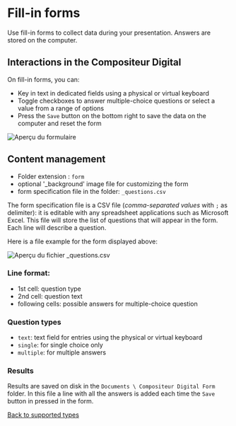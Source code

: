 # Fill-in forms

Use fill-in forms to collect data during your presentation. Answers are stored on the computer. 

## Interactions in the Compositeur Digital

On fill-in forms, you can:
- Key in text in dedicated fields using a physical or virtual keyboard
- Toggle checkboxes to answer multiple-choice questions or select a value from a range of options
- Press the `Save` button on the bottom right to save the data on the computer and reset the form

![Aperçu du formulaire](img/form_preview.jpg)

## Content management

- Folder extension : `form`
- optional '_background' image file for customizing the form 
- form specification file in the folder: `_questions.csv`

The form specification file is a CSV file (*comma-separated values* with `;` as delimiter): it is editable with any spreadsheet applications such as Microsoft Excel.
This file will store the list of questions that will appear in the form. Each line will describe a question.

Here is a file example for the form displayed above:

![Aperçu du fichier _questions.csv](img/form_csv.jpg)

### Line format:

- 1st cell: question type
- 2nd cell: question text
- following cells: possible answers for multiple-choice question

### Question types

- `text`: text field for entries using the physical or virtual keyboard
- `single`: for single choice only  
- `multiple`: for multiple answers 

### Results

Results are saved on disk in the `Documents \ Compositeur Digital Form` folder.	
In this file a line with all the answers is added each time the `Save` button in pressed in the form.

[Back to supported types](content_types.md)
